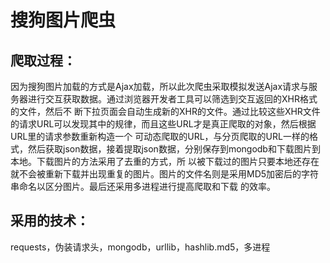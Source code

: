 # 搜狗图片爬虫

## 爬取过程：
因为搜狗图片加载的方式是Ajax加载，所以此次爬虫采取模拟发送Ajax请求与服务器进行交互获取数据。通过浏览器开发者工具可以筛选到交互返回的XHR格式的文件，然后不
断下拉页面会自动生成新的XHR的文件。通过比较这些XHR文件的请求URL可以发现其中的规律，而且这些URL才是真正爬取的对象，然后根据URL里的请求参数重新构造一个
可动态爬取的URL，与分页爬取的URL一样的格式，然后获取json数据，接着提取json数据，分别保存到mongodb和下载图片到本地。下载图片的方法采用了去重的方式，所
以被下载过的图片只要本地还存在就不会被重新下载并出现重复的图片。图片的文件名则是采用MD5加密后的字符串命名以区分图片。最后还采用多进程进行提高爬取和下载
的效率。

## 采用的技术：
requests，伪装请求头，mongodb，urllib，hashlib.md5，多进程
